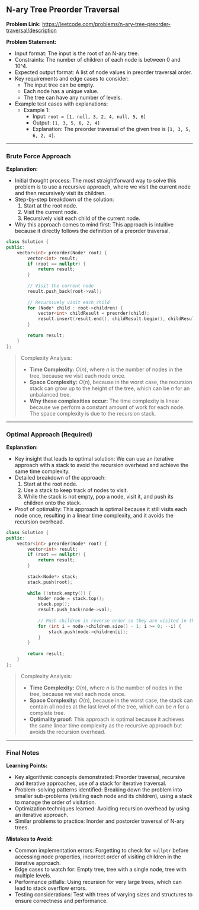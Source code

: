 ## N-ary Tree Preorder Traversal

**Problem Link:** https://leetcode.com/problems/n-ary-tree-preorder-traversal/description

**Problem Statement:**
- Input format: The input is the root of an N-ary tree.
- Constraints: The number of children of each node is between 0 and 10^4.
- Expected output format: A list of node values in preorder traversal order.
- Key requirements and edge cases to consider:
  - The input tree can be empty.
  - Each node has a unique value.
  - The tree can have any number of levels.
- Example test cases with explanations:
  - Example 1:
    - Input: `root = [1, null, 3, 2, 4, null, 5, 6]`
    - Output: `[1, 3, 5, 6, 2, 4]`
    - Explanation: The preorder traversal of the given tree is `[1, 3, 5, 6, 2, 4]`.

---

### Brute Force Approach

**Explanation:**
- Initial thought process: The most straightforward way to solve this problem is to use a recursive approach, where we visit the current node and then recursively visit its children.
- Step-by-step breakdown of the solution:
  1. Start at the root node.
  2. Visit the current node.
  3. Recursively visit each child of the current node.
- Why this approach comes to mind first: This approach is intuitive because it directly follows the definition of a preorder traversal.

```cpp
class Solution {
public:
    vector<int> preorder(Node* root) {
        vector<int> result;
        if (root == nullptr) {
            return result;
        }
        
        // Visit the current node
        result.push_back(root->val);
        
        // Recursively visit each child
        for (Node* child : root->children) {
            vector<int> childResult = preorder(child);
            result.insert(result.end(), childResult.begin(), childResult.end());
        }
        
        return result;
    }
};
```

> Complexity Analysis:
> - **Time Complexity:** $O(n)$, where $n$ is the number of nodes in the tree, because we visit each node once.
> - **Space Complexity:** $O(n)$, because in the worst case, the recursion stack can grow up to the height of the tree, which can be $n$ for an unbalanced tree.
> - **Why these complexities occur:** The time complexity is linear because we perform a constant amount of work for each node. The space complexity is due to the recursion stack.

---

### Optimal Approach (Required)

**Explanation:**
- Key insight that leads to optimal solution: We can use an iterative approach with a stack to avoid the recursion overhead and achieve the same time complexity.
- Detailed breakdown of the approach:
  1. Start at the root node.
  2. Use a stack to keep track of nodes to visit.
  3. While the stack is not empty, pop a node, visit it, and push its children onto the stack.
- Proof of optimality: This approach is optimal because it still visits each node once, resulting in a linear time complexity, and it avoids the recursion overhead.

```cpp
class Solution {
public:
    vector<int> preorder(Node* root) {
        vector<int> result;
        if (root == nullptr) {
            return result;
        }
        
        stack<Node*> stack;
        stack.push(root);
        
        while (!stack.empty()) {
            Node* node = stack.top();
            stack.pop();
            result.push_back(node->val);
            
            // Push children in reverse order so they are visited in the correct order
            for (int i = node->children.size() - 1; i >= 0; --i) {
                stack.push(node->children[i]);
            }
        }
        
        return result;
    }
};
```

> Complexity Analysis:
> - **Time Complexity:** $O(n)$, where $n$ is the number of nodes in the tree, because we visit each node once.
> - **Space Complexity:** $O(n)$, because in the worst case, the stack can contain all nodes at the last level of the tree, which can be $n$ for a complete tree.
> - **Optimality proof:** This approach is optimal because it achieves the same linear time complexity as the recursive approach but avoids the recursion overhead.

---

### Final Notes

**Learning Points:**
- Key algorithmic concepts demonstrated: Preorder traversal, recursive and iterative approaches, use of a stack for iterative traversal.
- Problem-solving patterns identified: Breaking down the problem into smaller sub-problems (visiting each node and its children), using a stack to manage the order of visitation.
- Optimization techniques learned: Avoiding recursion overhead by using an iterative approach.
- Similar problems to practice: Inorder and postorder traversal of N-ary trees.

**Mistakes to Avoid:**
- Common implementation errors: Forgetting to check for `nullptr` before accessing node properties, incorrect order of visiting children in the iterative approach.
- Edge cases to watch for: Empty tree, tree with a single node, tree with multiple levels.
- Performance pitfalls: Using recursion for very large trees, which can lead to stack overflow errors.
- Testing considerations: Test with trees of varying sizes and structures to ensure correctness and performance.